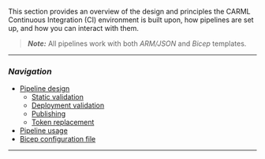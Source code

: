 This section provides an overview of the design and principles the CARML Continuous Integration (CI) environment is built upon, how pipelines are set up, and how you can interact with them.

> ***Note:*** All pipelines work with both _ARM/JSON_ and _Bicep_ templates.

---

### _Navigation_

- [Pipeline design](./The%20CI%20environment%20-%20Pipeline%20design)
    - [Static validation](./The%20CI%20environment%20-%20Static%20validation)
    - [Deployment validation](./The%20CI%20environment%20-%20Deployment%20validation)
    - [Publishing](./The%20CI%20environment%20-%20Publishing)
    - [Token replacement](./The%20CI%20environment%20-%20Token%20replacement)
- [Pipeline usage](./The%20CI%20environment%20-%20Pipeline%20usage)
- [Bicep configuration file](./The%20CI%20environment%20-%20Bicep%20configuration%20file.md)

---

